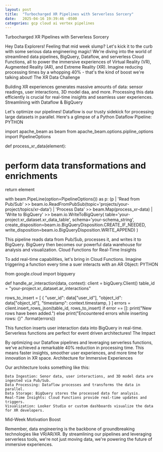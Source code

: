 ```yaml
---
layout: post
title:  "Turbocharged XR Pipelines with Serverless Sorcery"
date:   2025-04-16 19:39:46 -0500
categories: gcp cloud ai vertex pipelines
---
```



Turbocharged XR Pipelines with Serverless Sorcery

Hey Data Explorers! Feeling that mid week slump? Let's kick it to the curb with some serious data engineering magic! We're diving into the world of streamlined data pipelines, BigQuery, Dataflow, and serverless Cloud Functions, all to power the immersive experiences of Virtual Reality (VR), Augmented Reality (AR), and Extreme Reality (XR). Imagine reducing processing times by a whopping 40% - that's the kind of boost we're talking about!
The XR Data Challenge

Building XR experiences generates massive amounts of data: sensor readings, user interactions, 3D model daa, and more. Processing this data efficiently is crucial for real-time insights and seamless user experiences.
Streamlining with Dataflow & BigQuery

Let's optimize our pipelines! Dataflow is our trusty sidekick for processing large datasets in parallel. Here's a glimpse of a Python Dataflow Pipeline:
PYTHON

              
import apache_beam as beam
from apache_beam.options.pipline_options import PipelineOptions

def process_xr_data(element):
# perform data transformations and enrichments
return element

with beam.PipeLine(option=PipelineOptions()) as p:
(p
| 'Read from Pub/Sub' >> beam.io.ReadFromPubSub(topic='projects/your-project/topics/xr-data')
| 'Process Data' >> beam.Map(process_xr-data)
| 'Write to BigQuery' >> beam.io.WriteToBigQuery(
    table='your-project:xr_dataset.xr_data_table',
    schema='your-schema_string',
    create_disposition=beam.io.BigQueryDisposition.CREATE_IF_NEEDED,
    write_disposition=beam.io.BigQueryDisposition.WRITE_APPEND) 
)

This pipeline reads data from Pub/Sub, processes it, and writes it to BigQuery. BigQuery then becomes our powerful data warehouse for analysis and visualization.
Cloud Functions for Real-Time Insights

To add real-time capabilities, let's bring in Cloud Functions. Imagine triggering a function every time a suer interacts with an AR Object:
PYTHON

from google.cloud import bigquery

def handle_ar_interaction(data, context):
  client = bigQuery.Client()
  table_id = "your-project.xr_dataset.ar_interactions"

  rows_to_insert = [
    {
      "user_id": data["user_id"],
      "object_id": data["object_id"],
      "timestamp": context.timestamp,
  }
]
errors = client.insert_rows_json(table_id, rows_to_insert)
  if error == []:
    print("New rows have been added.")
  else
    print("Encountered errors while inserting rows: {}" .format(errors))

This function inserts user interaction data into BigQuery in real-time. Serverless functions are perfect for event driven architectures!
The Impact

By optimizing our Dataflow pipelines and leveraging serverless functions, we've achieved a remarkable 40% reduction in processing time. This means faster insights, smoother user experiences, and more time for innovation in XR space.
Architecture for Immersive Experiences

Our architecture looks something like this:

    Data Ingestion: Senor data, user interactions, and 3D model data are ingested via Pub/Sub.
    Data Processing: Dataflow processes and transforms the data in parallel.
    Data Storage: BigQuery stores the processed data for analysis.
    Real-Time Insights: Cloud Functions provide real-time updates and triggers.
    Visualization: Looker Studio or custom dashboards visualize the data for XR developers. 

Mid-Week Motivation Boost

Remember, data engineering is the backbone of groundbreaking technologies like VR/AR/XR. By streamlining our pipelines and leveraging serverless tools, we're not just moving data, we're powering the future of immersive experiences.
